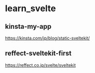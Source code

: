 # learn_svelte
## kinsta-my-app
https://kinsta.com/jp/blog/static-sveltekit/
## reffect-sveltekit-first
https://reffect.co.jp/svelte/sveltekit